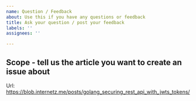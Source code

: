 ```yaml
---
name: Question / Feedback
about: Use this if you have any questions or feedback
title: Ask your question / post your feedback
labels: ''
assignees: ''

---
```


## Scope - tell us the article you want to create an issue about

Url: https://blob.internetz.me/posts/golang_securing_rest_api_with_jwts_tokens/
